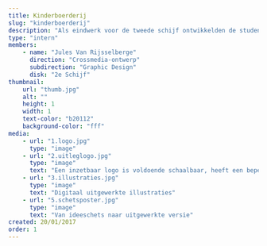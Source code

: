```yaml
---
title: Kinderboerderij
slug: "kinderboerderij"
description: "Als eindwerk voor de tweede schijf ontwikkelden de studenten Graphic Design een huisstijl voor een lokale kinderboerderij.<br><br>Jules Van Rijsselberge ontwierp een sterk, uitgepuurd logo. Een functioneel uithangbord voor de organisatie. Hij combineert in zijn ontwerp een strakke vormgeving met een spontane, kindvriendelijke illustratiestijl gebaseerd op een digitale wasco-techniek."
type: "intern"
members:
    - name: "Jules Van Rijsselberge"
      direction: "Crossmedia-ontwerp"
      subdirection: "Graphic Design"
      disk: "2e Schijf"
thumbnail:
    url: "thumb.jpg"
    alt: ""
    height: 1
    width: 1
    text-color: "b20112"
    background-color: "fff"
media:
    - url: "1.logo.jpg"
      type: "image"
    - url: "2.uitleglogo.jpg"
      type: "image"
      text: "Een inzetbaar logo is voldoende schaalbaar, heeft een beperkt kleurenpalet en vertolkt voldoende de waarden van het merk. De opgegeven witruimte rondom het logo respecteren is een belangrijke factor voor succesvol gebruik"
    - url: "3.illustraties.jpg"
      type: "image"
      text: "Digitaal uitgewerkte illustraties"
    - url: "5.schetsposter.jpg"
      type: "image"
      text: "Van ideeschets naar uitgewerkte versie"
created: 20/01/2017
order: 1
---
```

